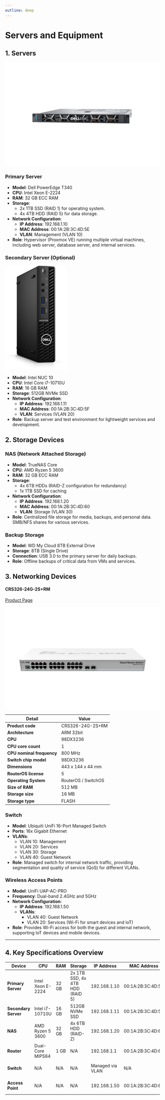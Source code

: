 ```yaml
---
outline: deep
---
```


# Servers and Equipment

## 1. Servers

![An image](../assets/dell-poweredge-r340.png)

### Primary Server
- **Model**: Dell PowerEdge T340
- **CPU**: Intel Xeon E-2224
- **RAM**: 32 GB ECC RAM
- **Storage**:
  - 2x 1TB SSD (RAID 1) for operating system.
  - 4x 4TB HDD (RAID 5) for data storage.
- **Network Configuration**:
  - **IP Address**: 192.168.1.10
  - **MAC Address**: 00:1A:2B:3C:4D:5E
  - **VLAN**: Management (VLAN 10)
- **Role**: Hypervisor (Proxmox VE) running multiple virtual machines, including web server, database server, and internal services.

### Secondary Server (Optional)

<!-- ![An image](./image.png) -->
<img src="../assets/dell-optiplex-3080.png" alt="drawing" width="200"/>


- **Model**: Intel NUC 10
- **CPU**: Intel Core i7-10710U
- **RAM**: 16 GB RAM
- **Storage**: 512GB NVMe SSD
- **Network Configuration**:
  - **IP Address**: 192.168.1.11
  - **MAC Address**: 00:1A:2B:3C:4D:5F
  - **VLAN**: Services (VLAN 20)
- **Role**: Backup server and test environment for lightweight services and development.

## 2. Storage Devices

### NAS (Network Attached Storage)
- **Model**: TrueNAS Core
- **CPU**: AMD Ryzen 5 3600
- **RAM**: 32 GB ECC RAM
- **Storage**:
  - 4x 6TB HDDs (RAID-Z configuration for redundancy)
  - 1x 1TB SSD for caching
- **Network Configuration**:
  - **IP Address**: 192.168.1.20
  - **MAC Address**: 00:1A:2B:3C:4D:60
  - **VLAN**: Storage (VLAN 30)
- **Role**: Centralized file storage for media, backups, and personal data. SMB/NFS shares for various services.

### Backup Storage
- **Model**: WD My Cloud 8TB External Drive
- **Storage**: 8TB (Single Drive)
- **Connection**: USB 3.0 to the primary server for daily backups.
- **Role**: Offline backups of critical data from VMs and services.

## 3. Networking Devices

#### CRS326-24G-2S+RM

[Product Page](https://mikrotik.com/product/CRS326-24G-2SplusRM)

![An image](../assets/mikrotik-csr326-24g-2s-rm.png)

| **Detail**                        | **Value**                       |
|-----------------------------------|----------------------------------|
| **Product code**                  | CRS326-24G-2S+RM                |
| **Architecture**                  | ARM 32bit                       |
| **CPU**                           | 98DX3236                        |
| **CPU core count**                | 1                               |
| **CPU nominal frequency**         | 800 MHz                         |
| **Switch chip model**             | 98DX3236                        |
| **Dimensions**                    | 443 x 144 x 44 mm               |
| **RouterOS license**              | 5                               |
| **Operating System**              | RouterOS / SwitchOS             |
| **Size of RAM**                   | 512 MB                          |
| **Storage size**                  | 16 MB                           |
| **Storage type**                  | FLASH                           |


### Switch
- **Model**: Ubiquiti UniFi 16-Port Managed Switch
- **Ports**: 16x Gigabit Ethernet
- **VLANs**:
  - VLAN 10: Management
  - VLAN 20: Services
  - VLAN 30: Storage
  - VLAN 40: Guest Network
- **Role**: Managed switch for internal network traffic, providing segmentation and quality of service (QoS) for different VLANs.

### Wireless Access Points
- **Model**: UniFi UAP-AC-PRO
- **Frequency**: Dual-band 2.4GHz and 5GHz
- **Network Configuration**:
  - **IP Address**: 192.168.1.50
  - **VLANs**:
    - VLAN 40: Guest Network
    - VLAN 20: Services (Wi-Fi for smart devices and IoT)
- **Role**: Provides Wi-Fi access for both the guest and internal network, supporting IoT devices and mobile devices.

---

## 4. Key Specifications Overview

| **Device**          | **CPU**               | **RAM**       | **Storage**                      | **IP Address**   | **MAC Address**     | **VLAN**         | **Role**                            |
|---------------------|-----------------------|---------------|----------------------------------|------------------|---------------------|------------------|--------------------------------------|
| **Primary Server**   | Intel Xeon E-2224     | 32 GB         | 2x 1TB SSD, 4x 4TB HDD (RAID 5)  | 192.168.1.10     | 00:1A:2B:3C:4D:5E   | VLAN 10 (Mgmt)    | Hypervisor for VMs                  |
| **Secondary Server** | Intel i7-10710U       | 16 GB         | 512GB NVMe SSD                   | 192.168.1.11     | 00:1A:2B:3C:4D:5F   | VLAN 20 (Services)| Backup/test environment             |
| **NAS**             | AMD Ryzen 5 3600      | 32 GB         | 4x 6TB HDD (RAID-Z)              | 192.168.1.20     | 00:1A:2B:3C:4D:60   | VLAN 30 (Storage) | Central file storage (SMB/NFS)      |
| **Router**          | Dual-Core MIPS64      | 1 GB          | N/A                              | 192.168.1.1      | 00:1A:2B:3C:4D:61   | VLAN Trunk        | Central network management          |
| **Switch**          | N/A                   | N/A           | N/A                              | Managed via VLAN | N/A                 | VLANs 10, 20, 30, 40 | Network traffic management          |
| **Access Point**    | N/A                   | N/A           | N/A                              | 192.168.1.50     | 00:1A:2B:3C:4D:62   | VLANs 20, 40      | Wireless access for devices         |
